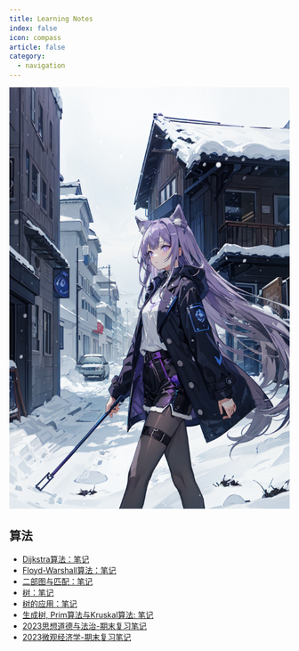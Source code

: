 ```yaml
---
title: Learning Notes
index: false
icon: compass
article: false
category:
  - navigation
---
```


<!-- more -->

![好看的](/assets/imgs/bgs/(29).png)
## 算法

- [Dijkstra算法：笔记](dijkstra_notes.md)
- [Floyd-Warshall算法：笔记](floyd_warshall_notes.md)
- [二部图与匹配：笔记](bipartite_graph_and_perfect_match.md)
- [树：笔记](trees.md)
- [树的应用：笔记](trees_applications.md)
- [生成树, Prim算法与Kruskal算法: 笔记](spanning_tree.md)
- [2023思想道德与法治-期末复习笔记](moral_politics_notes.md)
- [2023微观经济学-期末复习笔记](micro_economics.md)

